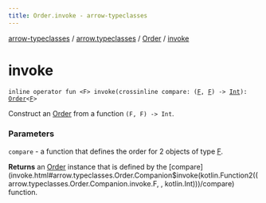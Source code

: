 ```yaml
---
title: Order.invoke - arrow-typeclasses
---
```


[arrow-typeclasses](../../index.html) / [arrow.typeclasses](../index.html) / [Order](index.html) / [invoke](./invoke.html)

# invoke

`inline operator fun <F> invoke(crossinline compare: (`[`F`](invoke.html#F)`, `[`F`](invoke.html#F)`) -> `[`Int`](https://kotlinlang.org/api/latest/jvm/stdlib/kotlin/-int/index.html)`): `[`Order`](index.html)`<`[`F`](invoke.html#F)`>`

Construct an [Order](index.html) from a function `(F, F) -> Int`.

### Parameters

`compare` - a function that defines the order for 2 objects of type [F](invoke.html#F).

**Returns**
an [Order](index.html) instance that is defined by the [compare](invoke.html#arrow.typeclasses.Order.Companion$invoke(kotlin.Function2((arrow.typeclasses.Order.Companion.invoke.F, , kotlin.Int)))/compare) function.


